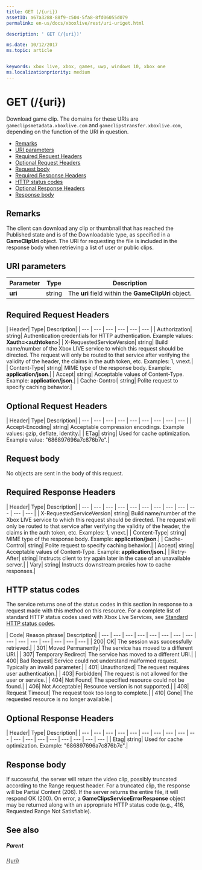 ```yaml
---
title: GET (/{uri})
assetID: a67a3288-88f9-c504-5fa8-8fd06055d079
permalink: en-us/docs/xboxlive/rest/uri-uriget.html

description: ' GET (/{uri})'

ms.date: 10/12/2017
ms.topic: article


keywords: xbox live, xbox, games, uwp, windows 10, xbox one
ms.localizationpriority: medium
---
```



# GET (/{uri})
Download game clip. 
The domains for these URIs are `gameclipsmetadata.xboxlive.com` and `gameclipstransfer.xboxlive.com`, depending on the function of the URI in question.
 
  * [Remarks](#ID4EX)
  * [URI parameters](#ID4EDB)
  * [Required Request Headers](#ID4EEC)
  * [Optional Request Headers](#ID4EQE)
  * [Request body](#ID4EZF)
  * [Required Response Headers](#ID4EEG)
  * [HTTP status codes](#ID4EYAAC)
  * [Optional Response Headers](#ID4EOFAC)
  * [Response body](#ID4EOGAC)
 
<a id="ID4EX"></a>

 
## Remarks
 
The client can download any clip or thumbnail that has reached the Published state and is of the Downloadable type, as specified in a **GameClipUri** object. The URI for requesting the file is included in the response body when retrieving a list of user or public clips.
  
<a id="ID4EDB"></a>

 
## URI parameters
 
| Parameter| Type| Description| 
| --- | --- | --- | 
| <b>uri</b>| string| The <b>uri</b> field within the <b>GameClipUri</b> object.| 
  
<a id="ID4EEC"></a>

 
## Required Request Headers
 
| Header| Type| Description| 
| --- | --- | --- | --- | --- | --- | 
| Authorization| string| Authentication credentials for HTTP authentication. Example values: <b>Xauth=&lt;authtoken></b>| 
| X-RequestedServiceVersion| string| Build name/number of the Xbox LIVE service to which this request should be directed. The request will only be routed to that service after verifying the validity of the header, the claims in the auth token, etc. Examples: 1, vnext.| 
| Content-Type| string| MIME type of the response body. Example: <b>application/json</b>.| 
| Accept| string| Acceptable values of Content-Type. Example: <b>application/json</b>.| 
| Cache-Control| string| Polite request to specify caching behavior.| 
  
<a id="ID4EQE"></a>

 
## Optional Request Headers
 
| Header| Type| Description| 
| --- | --- | --- | --- | --- | --- | --- | --- | --- | 
| Accept-Encoding| string| Acceptable compression encodings. Example values: gzip, deflate, identity.| 
| ETag| string| Used for cache optimization. Example value: "686897696a7c876b7e".| 
  
<a id="ID4EZF"></a>

 
## Request body
 
No objects are sent in the body of this request.
  
<a id="ID4EEG"></a>

 
## Required Response Headers
 
| Header| Type| Description| 
| --- | --- | --- | --- | --- | --- | --- | --- | --- | --- | --- | --- | 
| X-RequestedServiceVersion| string| Build name/number of the Xbox LIVE service to which this request should be directed. The request will only be routed to that service after verifying the validity of the header, the claims in the auth token, etc. Examples: 1, vnext.| 
| Content-Type| string| MIME type of the response body. Example: <b>application/json</b>.| 
| Cache-Control| string| Polite request to specify caching behavior.| 
| Accept| string| Acceptable values of Content-Type. Example: <b>application/json</b>.| 
| Retry-After| string| Instructs client to try again later in the case of an unavailable server.| 
| Vary| string| Instructs downstream proxies how to cache responses.| 
  
<a id="ID4EYAAC"></a>

 
## HTTP status codes
 
The service returns one of the status codes in this section in response to a request made with this method on this resource. For a complete list of standard HTTP status codes used with Xbox Live Services, see [Standard HTTP status codes](../../additional/httpstatuscodes.md).
 
| Code| Reason phrase| Description| 
| --- | --- | --- | --- | --- | --- | --- | --- | --- | --- | --- | --- | --- | --- | --- | 
| 200| OK| The session was successfully retrieved.| 
| 301| Moved Permanently| The service has moved to a different URI.| 
| 307| Temporary Redirect| The service has moved to a different URI.| 
| 400| Bad Request| Service could not understand malformed request. Typically an invalid parameter.| 
| 401| Unauthorized| The request requires user authentication.| 
| 403| Forbidden| The request is not allowed for the user or service.| 
| 404| Not Found| The specified resource could not be found.| 
| 406| Not Acceptable| Resource version is not supported.| 
| 408| Request Timeout| The request took too long to complete.| 
| 410| Gone| The requested resource is no longer available.| 
  
<a id="ID4EOFAC"></a>

 
## Optional Response Headers
 
| Header| Type| Description| 
| --- | --- | --- | --- | --- | --- | --- | --- | --- | --- | --- | --- | --- | --- | --- | --- | --- | --- | 
| Etag| string| Used for cache optimization. Example: "686897696a7c876b7e".| 
  
<a id="ID4EOGAC"></a>

 
## Response body
 
<a id="ID4EUGAC"></a>

  
 
If successful, the server will return the video clip, possibly truncated according to the Range request header. For a truncated clip, the response will be Partial Content (206). If the server returns the entire file, it will respond OK (200). On error, a **GameClipsServiceErrorResponse** object may be returned along with an appropriate HTTP status code (e.g., 416, Requested Range Not Satisfiable).
   
<a id="ID4E4GAC"></a>

 
## See also
 
<a id="ID4E6GAC"></a>

 
##### Parent 

[/{uri}](uri-uri.md)

   